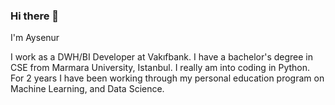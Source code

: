 ###                                                             Hi there 👋

I'm Aysenur

I work as a DWH/BI Developer at Vakıfbank. I have a bachelor's degree in CSE from Marmara University, Istanbul. I really am into coding in Python. 
For 2 years I have been working through my personal education program on Machine Learning, and Data Science. 

